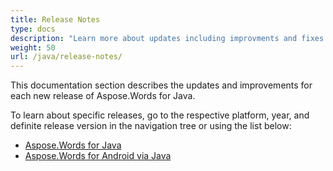 ```yaml
---
title: Release Notes
type: docs
description: "Learn more about updates including improvments and fixes for the latest release of Aspose.Words for Java. Navigate to a definite release note page to find a description of a specific release."
weight: 50
url: /java/release-notes/
---
```


This documentation section describes the updates and improvements for each new release of Aspose.Words for Java.

To learn about specific releases, go to the respective platform, year, and definite release version in the navigation tree or using the list below:

- [Aspose.Words for Java](/words/java/aspose-words-for-java/)
- [Aspose.Words for Android via Java](/words/java/aspose-words-for-android-via-java/)

